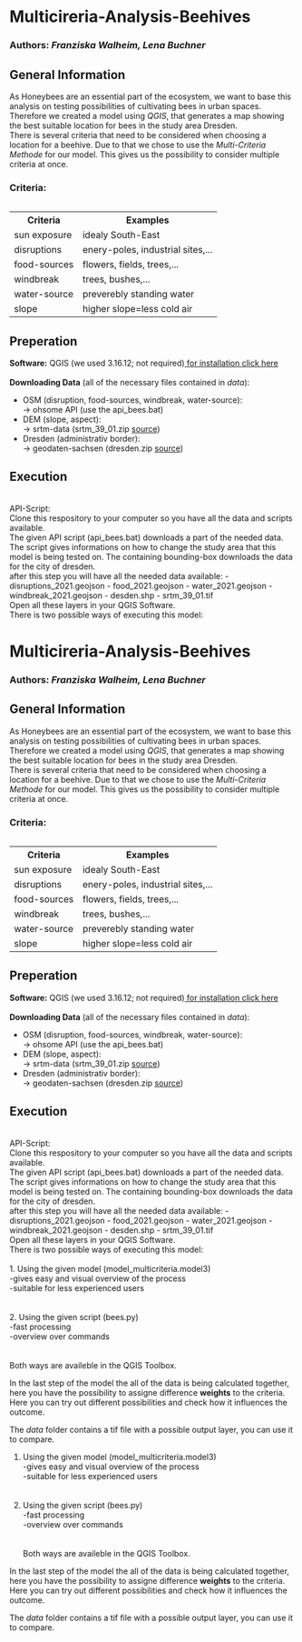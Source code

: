 <h1>Multicireria-Analysis-Beehives</h1>
<h3>Authors: <i>Franziska Walheim, Lena Buchner</i></h3>
<h2>General Information</h2>
As Honeybees are an essential part of the ecosystem, we want to base this analysis on testing possibilities of cultivating bees in urban spaces.<br>
Therefore we created a model using <i>QGIS</i>, that generates a map showing the best suitable location for bees in the study area Dresden.<br>
There is several criteria that need to be considered when choosing a location for a beehive. Due to that we chose to use the <i>Multi-Criteria Methode</i> for our model. This gives us the possibility to consider multiple criteria at once.
<br>
<h3>Criteria:</h3>
<table>

  <table>
    <tr>
      <th>Criteria</th>
      <th>Examples</th>
    </tr>
    <tr>
      <td>sun exposure</td>
      <td>idealy South-East</td>
     </tr>
     <tr>
       <td>disruptions</td>
       <td>enery-poles, industrial sites,...</td>
     </tr>
     <tr>
      <td>food-sources</td>
      <td>flowers, fields, trees,...</td>
    </tr>
    <tr>
      <td>windbreak</td>
      <td>trees, bushes,...</td>
    </tr>
    <tr>
      <td>water-source</td>
      <td>preverebly standing water</td>
    </tr>
    <tr>
      <td>slope</td>
      <td>higher slope=less cold air</td>
    </tr>
  </table>


<h2>Preperation</h2>
  
<b>Software:</b> QGIS (we used 3.16.12; not required)<a href="https://qgis.org/de/site/forusers/download.html"> for installation click here</a>
<br><br>
<b>Downloading Data</b> (all of the necessary files contained in <i>data</i>): 
<ul>
  <li>OSM (disruption, food-sources, windbreak, water-source): 
   <br> -> ohsome API (use the api_bees.bat)</li>
  <li>DEM (slope, aspect):
    <br> -> srtm-data (srtm_39_01.zip <a href="https://srtm.csi.cgiar.org/srtmdata/">source</a>)</li>
    <li> Dresden (administrativ border):
      <br> -> geodaten-sachsen (dresden.zip <a href="https://www.geodaten.sachsen.de/downloadbereich-verwaltungsgrenzen-4344.html">source</a>)</li></ul>

<h2>Execution</h2>
<br>
API-Script:
<br>
Clone this respository to your computer so you have all the data and scripts available.
<br>
The given API script (api_bees.bat) downloads a part of the needed data. The script gives informations on how to change the study area that this model is being tested on. The containing bounding-box downloads the data for the city of dresden.
<br>
after this step you will have all the needed data available:
- disruptions_2021.geojson
- food_2021.geojson
- water_2021.geojson
- windbreak_2021.geojson
- desden.shp
- srtm_39_01.tif
<br>
Open all these layers in your QGIS Software.
<br>
There is two possible ways of executing this model:
<br><h1>Multicireria-Analysis-Beehives</h1>
<h3>Authors: <i>Franziska Walheim, Lena Buchner</i></h3>
<h2>General Information</h2>
As Honeybees are an essential part of the ecosystem, we want to base this analysis on testing possibilities of cultivating bees in urban spaces.<br>
Therefore we created a model using <i>QGIS</i>, that generates a map showing the best suitable location for bees in the study area Dresden.<br>
There is several criteria that need to be considered when choosing a location for a beehive. Due to that we chose to use the <i>Multi-Criteria Methode</i> for our model. This gives us the possibility to consider multiple criteria at once.
<br>
<h3>Criteria:</h3>
<table>

  <table>
    <tr>
      <th>Criteria</th>
      <th>Examples</th>
    </tr>
    <tr>
      <td>sun exposure</td>
      <td>idealy South-East</td>
     </tr>
     <tr>
       <td>disruptions</td>
       <td>enery-poles, industrial sites,...</td>
     </tr>
     <tr>
      <td>food-sources</td>
      <td>flowers, fields, trees,...</td>
    </tr>
    <tr>
      <td>windbreak</td>
      <td>trees, bushes,...</td>
    </tr>
    <tr>
      <td>water-source</td>
      <td>preverebly standing water</td>
    </tr>
    <tr>
      <td>slope</td>
      <td>higher slope=less cold air</td>
    </tr>
  </table>


<h2>Preperation</h2>
  
<b>Software:</b> QGIS (we used 3.16.12; not required)<a href="https://qgis.org/de/site/forusers/download.html"> for installation click here</a>
<br><br>
<b>Downloading Data</b> (all of the necessary files contained in <i>data</i>): 
<ul>
  <li>OSM (disruption, food-sources, windbreak, water-source): 
   <br> -> ohsome API (use the api_bees.bat)</li>
  <li>DEM (slope, aspect):
    <br> -> srtm-data (srtm_39_01.zip <a href="https://srtm.csi.cgiar.org/srtmdata/">source</a>)</li>
    <li> Dresden (administrativ border):
      <br> -> geodaten-sachsen (dresden.zip <a href="https://www.geodaten.sachsen.de/downloadbereich-verwaltungsgrenzen-4344.html">source</a>)</li></ul>

<h2>Execution</h2>
<br>
API-Script:
<br>
Clone this respository to your computer so you have all the data and scripts available.
<br>
The given API script (api_bees.bat) downloads a part of the needed data. The script gives informations on how to change the study area that this model is being tested on. The containing bounding-box downloads the data for the city of dresden.
<br>
after this step you will have all the needed data available:
- disruptions_2021.geojson
- food_2021.geojson
- water_2021.geojson
- windbreak_2021.geojson
- desden.shp
- srtm_39_01.tif
<br>
Open all these layers in your QGIS Software.
<br>
There is two possible ways of executing this model:
<br><br>
1. Using the given model (model_multicriteria.model3)<br>
-gives easy and visual overview of the process<br>
-suitable for less experienced users<br>
<br><br>
2. Using the given script (bees.py)<br>
-fast processing<br>
-overview over commands<br>
<br><br>
Both ways are availeble in the QGIS Toolbox. 

In the last step of the model the all of the data is being calculated together, here you have the possibility to assigne difference <b>weights</b> to the criteria. Here you can try out different possibilities and check how it influences the outcome.
 
The <i>data</i> folder contains a tif file with a possible output layer, you can use it to compare. 
1. Using the given model (model_multicriteria.model3)<br>
-gives easy and visual overview of the process<br>
-suitable for less experienced users<br>
<br><br>
2. Using the given script (bees.py)<br>
-fast processing<br>
-overview over commands<br>
<br><br>
Both ways are availeble in the QGIS Toolbox. 

In the last step of the model the all of the data is being calculated together, here you have the possibility to assigne difference <b>weights</b> to the criteria. Here you can try out different possibilities and check how it influences the outcome.
 
The <i>data</i> folder contains a tif file with a possible output layer, you can use it to compare. 

  
  
  
